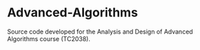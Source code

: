 # Advanced-Algorithms
Source code developed for the Analysis and Design of Advanced Algorithms course (TC2038).
